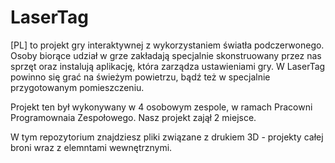 # LaserTag
[PL] to projekt gry interaktywnej z wykorzystaniem światła podczerwonego. Osoby biorące udział w grze zakładają specjalnie skonstruowany przez nas sprzęt oraz instalują aplikację, która zarządza ustawieniami gry. W LaserTag powinno się grać na świeżym powietrzu, bądź też w specjalnie przygotowanym pomieszczeniu.

Projekt ten był wykonywany w 4 osobowym zespole, w ramach Pracowni Programownaia Zespołowego. Nasz projekt zajął 2 miejsce.

W tym repozytorium znajdziesz pliki związane z drukiem 3D - projekty całej broni wraz z elemntami wewnętrznymi.
